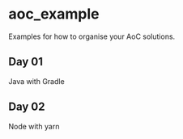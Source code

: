 # aoc_example
Examples for how to organise your AoC solutions. 

## Day 01
Java with Gradle

## Day 02
Node with yarn
